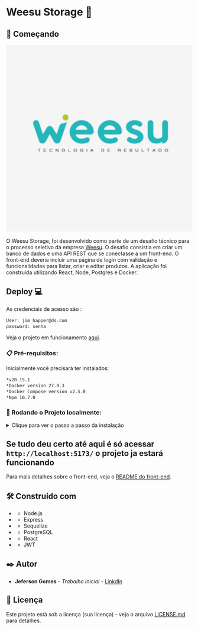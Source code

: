 # Weesu Storage 🏬

## 🚀 Começando

![Imagem do Projeto](https://raw.githubusercontent.com/jefersongjr/weesu-api/main/frontend/src/assets/weesubg.png)


O Weesu Storage, foi desenvolvido como parte de um desafio técnico para o processo seletivo da empresa [Weesu](https://weesu.com.br). O desafio consistia em criar um banco de dados e uma API REST que se conectasse a um front-end. O front-end deveria incluir uma página de login com validação e funcionalidades para listar, criar e editar produtos. A aplicação foi construída utilizando React, Node, Postgres e Docker.

## Deploy 💻

As credenciais de acesso são : 

```
User: jim_happer@ds.com
password: senha
```

Veja o projeto em funcionamento [aqui](https://weesu-api-xupz.vercel.app).

### 📋 Pré-requisitos:

Inicialmente você precisará ter instalados:

```
*v20.15.1
*Docker version 27.0.3
*Docker Compose version v2.5.0
*Npm 10.7.0
```
### 🔧 Rodando o Projeto localmente:


<details>
  <summary> Clique para ver o passo a passo da instalação </summary>
    
  ### 1- Crie um fork e clone o repositório :

ex:
```bash
git clone https://github.com/jefersongjr/weesu-api.git

```
### 2- navegue até o diretório do `/weesu/frontend` :

ex:
```
cd /weesu/frontend
```
### 3- mude o nome do arquivo .envExample para .env e instale as dependências

ex

```bash
mv .envExample .env
npm install
```

### 4- navegue até a pasta do `/weesu/backend e renomeie o envExample` :

ex:
```bash
cd ../backend
mv .envExample .env
```
### 5- construa a estrutura inicial da aplicação com os comandos: 

```bash
npm instal
npm run build
```

### 6- Monte os containers da aplicação usando o docker compose:  


```bash
    docker-compose up --build
````

### 7- crie e popule os dbs com comando: 
```bash
npm run db:init
```

</details>

## Se tudo deu certo até aqui é só acessar `http://localhost:5173/` o projeto ja estará funcionando 

Para mais detalhes sobre o front-end, veja o [README do front-end](https://github.com/jefersongjr/weesu-api/tree/main/frontend#readme).


## 🛠️ Construído com

* - Node.js
* - Express
* - Sequelize
* - PostgreSQL
* - React
* - JWT

## ✒️ Autor

* **Jeferson Gomes** - *Trabalho Inicial* - [LinkdIn](https://www.linkedin.com/in/jefersongjr/)

## 📄 Licença

Este projeto está sob a licença (sua licença) - veja o arquivo [LICENSE.md](https://github.com/usuario/projeto/licenca) para detalhes.
